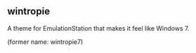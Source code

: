 ## wintropie

A theme for EmulationStation that makes it feel like Windows 7.



(former name: wintropie7)
